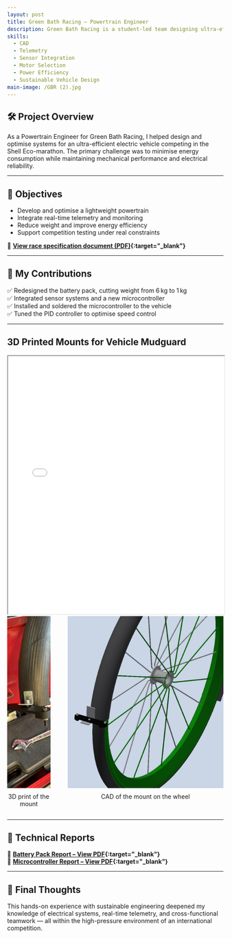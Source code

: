 ```yaml
---
layout: post
title: Green Bath Racing – Powertrain Engineer
description: Green Bath Racing is a student-led team designing ultra-efficient electric vehicles for the Shell Eco-marathon. The competition focuses on pushing the limits of energy efficiency through innovative vehicle design.
skills: 
  - CAD
  - Telemetry
  - Sensor Integration
  - Motor Selection
  - Power Efficiency
  - Sustainable Vehicle Design
main-image: /GBR (2).jpg
---
```


## 🛠️ Project Overview

As a Powertrain Engineer for Green Bath Racing, I helped design and optimise systems for an ultra-efficient electric vehicle competing in the Shell Eco-marathon. The primary challenge was to minimise energy consumption while maintaining mechanical performance and electrical reliability.

---

## 🎯 Objectives

- Develop and optimise a lightweight powertrain  
- Integrate real-time telemetry and monitoring  
- Reduce weight and improve energy efficiency  
- Support competition testing under real constraints  

📄 **[View race specification document (PDF)](/assets/documents/GBR_rules.pdf){:target="_blank"}**

---

## 🧩 My Contributions

✅ Redesigned the battery pack, cutting weight from 6 kg to 1 kg  
✅ Integrated sensor systems and a new microcontroller  
✅ Installed and soldered the microcontroller to the vehicle  
✅ Tuned the PID controller to optimise speed control

---

## 3D Printed Mounts for Vehicle Mudguard
<iframe src="/assets/documents/mudgard_mounting2-1.pdf" width="100%" height="600"></iframe>
<div style="display: flex; justify-content: center; gap: 40px; align-items: flex-start;">
  <div style="text-align: center;">
    <img src="/assets/documents/3D_print.jpg" style="height: 400px; object-fit: cover;" alt="3D print of the mount">
    <p style="margin-top: 8px;">3D print of the mount</p>
  </div>
  <div style="text-align: center;">
    <img src="/assets/documents/wheel_assembly.png" style="height: 400px; object-fit: cover;" alt="CAD of the mount on the wheel">
    <p style="margin-top: 8px;">CAD of the mount on the wheel</p>
  </div>
</div>

---

## 📘 Technical Reports

📄 **[Battery Pack Report – View PDF](/assets/documents/battery_layout_and_design.pdf){:target="_blank"}**  
📄 **[Microcontroller Report – View PDF](/assets/documents/motor_controller.pdf){:target="_blank"}**

---

## 💬 Final Thoughts

This hands-on experience with sustainable engineering deepened my knowledge of electrical systems, real-time telemetry, and cross-functional teamwork — all within the high-pressure environment of an international competition.


